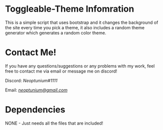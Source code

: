 # Toggleable-Theme Infomration 
This is a simple script that uses bootstrap and it changes the background of the site every time you pick a theme, it also includes a random theme generator which generates a random color theme.

# Contact Me!
 If you have any questions/suggestions or any problems with my work, feel free to contact me via email or message me on discord!

  Discord: *Neoptunium#1111*

  Email: *neoptunium@gmail.com*

# Dependencies 
NONE - Just needs all the files that are included!
